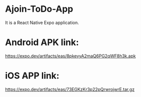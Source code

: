 # Ajoin-ToDo-App
It is a React Native Expo application.
# Android APK link: 
https://expo.dev/artifacts/eas/8pkevyA2maQ6PG2qWF8h3k.apk
# iOS APP link:
https://expo.dev/artifacts/eas/73EGKzKr3p22pQrwrojwrE.tar.gz
